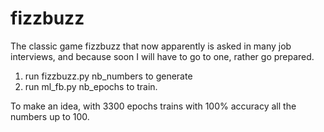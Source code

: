 # fizzbuzz

The classic game fizzbuzz that now apparently is asked in many job interviews, and because soon I will have to go to one, rather go prepared.

1. run fizzbuzz.py nb_numbers to generate
2. run ml_fb.py nb_epochs to train.

To make an idea, with 3300 epochs trains with 100% accuracy all the numbers up to 100.
